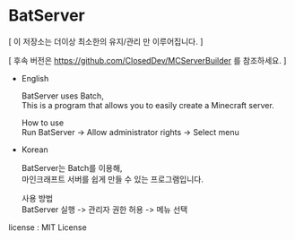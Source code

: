 # BatServer
 
 
[ 이 저장소는 더이상 최소한의 유지/관리 만 이루어집니다. ]

[ 후속 버전은 https://github.com/ClosedDev/MCServerBuilder 를 참조하세요. ]


- English                                            

  BatServer uses Batch,                                            
  This is a program that allows you to easily create a Minecraft server.

  How to use                                            
  Run BatServer -> Allow administrator rights -> Select menu

 
 
  
   

- Korean                                            

  BatServer는 Batch를 이용해,                                            
  마인크래프트 서버를 쉽게 만들 수 있는 프로그램입니다.

  사용 방법                                         
  BatServer 실행 -> 관리자 권한 허용 -> 메뉴 선택



license : MIT License
